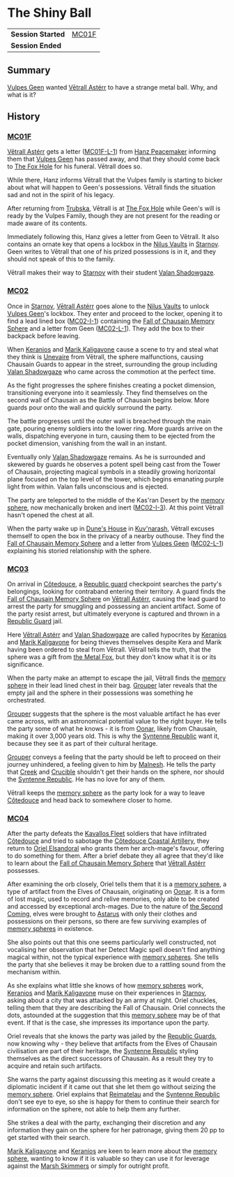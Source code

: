 # The Shiny Ball

|||
| --- | --- |
| **Session Started** | [MC01F](../sessions/MC01F.md) | storyline.2
| **Session Ended** | |

## Summary

[Vulpes Geen](../characters/vulpes-geen.md) wanted [Vētrall Astérr](../characters/vetrall-asterr.md) to have a strange metal ball. Why, and what is it?

## History

### [MC01F](../sessions/MC01F.md)

[Vētrall Astérr](../characters/vetrall-asterr.md) gets a letter ([MC01F-L-1](../letters/MC01F-L-1.md)) from [Hanz Peacemaker](../characters/hanz-peacemaker.md) informing them that [Vulpes Geen](../characters/vulpes-geen.md) has passed away, and that they should come back to [The Fox Hole](../places/buildings/the-fox-hole.md) for his funeral. Vētrall does so.

While there, Hanz informs Vētrall that the Vulpes family is starting to bicker about what will happen to Geen's possessions. Vētrall finds the situation sad and not in the spirit of his legacy.

After returning from [Trubska](../places/villages/trubska.md), Vētrall is at [The Fox Hole](../places/buildings/the-fox-hole.md) while Geen's will is ready by the Vulpes Family, though they are not present for the reading or made aware of its contents.

Immediately following this, Hanz gives a letter from Geen to Vētrall. It also contains an ornate key that opens a lockbox in the [Nilus Vaults](../places/buildings/government/nilus-vaults.md) in [Starnov](../places/cities/starnov.md). Geen writes to Vētrall that one of his prized possessions is in it, and they should not speak of this to the family.

Vētrall makes their way to [Starnov](../places/cities/starnov.md) with their student [Valan Shadowgaze](../characters/valan-shadowgaze.md).

### [MC02](../sessions/MC02.md)

Once in [Starnov](../places/cities/starnov.md), [Vētrall Astérr](../characters/vetrall-asterr.md) goes alone to the [Nilus Vaults](../places/buildings/government/nilus-vaults.md) to unlock [Vulpes Geen](../characters/vulpes-geen.md)'s lockbox. They enter and proceed to the locker, opening it to find a lead lined box ([MC02-I-1](../cards/MC02-I-1.md)) containing the [Fall of Chausain Memory Sphere](../items/artifacts-of-oonar/memory-spheres/fall-of-chausain-memory-sphere.md) and a letter from Geen ([MC02-L-1](../letters/MC02-L-1.md)). They add the box to their backpack before leaving.

When [Keranios](../characters/keranios.md) and [Marik Kaligavone](../characters/marik-kaligavone.md) cause a scene to try and steal what they think is [Unevaire](../items/artifacts-of-oonar/weapons/unevaire.md) from Vētrall, the sphere malfunctions, causing Chausain Guards to appear in the street, surrounding the group including [Valan Shadowgaze](../characters/valan-shadowgaze.md) who came across the commotion at the perfect time.

As the fight progresses the sphere finishes creating a pocket dimension, transitioning everyone into it seamlessly. They find themselves on the second wall of Chausain as the Battle of Chausain begins below. More guards pour onto the wall and quickly surround the party.

The battle progresses until the outer wall is breached through the main gate, pouring enemy soldiers into the lower ring. More guards arrive on the walls, dispatching everyone in turn, causing them to be ejected from the pocket dimension, vanishing from the wall in an instant.

Eventually only [Valan Shadowgaze](../characters/valan-shadowgaze.md) remains. As he is surrounded and skewered by guards he observes a potent spell being cast from the Tower of Chausain, projecting magical symbols in a steadily growing horizontal plane focused on the top level of the tower, which begins emanating purple light from within. Valan falls unconscious and is ejected.

The party are teleported to the middle of the Kas'ran Desert by the [memory sphere](../items/artifacts-of-oonar/memory-spheres/memory-sphere.md), now mechanically broken and inert ([MC02-I-3](../cards/MC02-I-3.md)). At this point Vētrall hasn't opened the chest at all.

When the party wake up in [Dune's House](../places/buildings/houses/dunes-house.md) in [Kuv'narash](../places/villages/kuvnarash.md), Vētrall excuses themself to open the box in the privacy of a nearby outhouse. They find the [Fall of Chausain Memory Sphere](../items/artifacts-of-oonar/memory-spheres/fall-of-chausain-memory-sphere.md) and a letter from [Vulpes Geen](../characters/vulpes-geen.md) ([MC02-L-1](../letters/MC02-L-1.md)) explaining his storied relationship with the sphere.

### [MC03](../sessions/MC03.md)

On arrival in [Côtedouce](../places/towns/cotedouce.md), a [Republic guard](../organisations/guards/republic-guard.md) checkpoint searches the party's belongings, looking for contraband entering their territory. A guard finds the [Fall of Chausain Memory Sphere](../items/artifacts-of-oonar/memory-spheres/fall-of-chausain-memory-sphere.md) on [Vētrall Astérr](../characters/vetrall-asterr.md), causing the lead guard to arrest the party for smuggling and possessing an ancient artifact. Some of the party resist arrest, but ultimately everyone is captured and thrown in a [Republic Guard](../organisations/guards/republic-guard.md) jail.

Here [Vētrall Astérr](../characters/vetrall-asterr.md) and [Valan Shadowgaze](../characters/valan-shadowgaze.md) are called hypocrites by [Keranios](../characters/keranios.md) and [Marik Kaligavone](../characters/marik-kaligavone.md) for being thieves themselves despite Kera and Marik having been ordered to steal from Vētrall. Vētrall tells the truth, that the sphere was a gift from [the Metal Fox](../characters/vulpes-geen.md), but they don't know what it is or its significance.

When the party make an attempt to escape the jail, Vētrall finds the [memory sphere](../items/artifacts-of-oonar/memory-spheres/memory-sphere.md) in their lead lined chest in their bag. [Grouper](../characters/grouper.md) later reveals that the empty jail and the sphere in their possessions was something he orchestrated.

[Grouper](../characters/grouper.md) suggests that the sphere is the most valuable artifact he has ever came across, with an astronomical potential value to the right buyer. He tells the party some of what he knows - it is from [Oonar](../planes/oonar.md), likely from Chausain, making it over 3,000 years old. This is why the [Syntenne Republic](../civilisations/syntenne-republic/syntenne-republic.md) want it, because they see it as part of their cultural heritage.

[Grouper](../characters/grouper.md) conveys a feeling that the party should be left to proceed on their journey unhindered, a feeling given to him by [Malnesh](../gods/deities/malnesh.md). He tells the party that [Creek](../characters/creek.md) and [Crucible](../characters/crucible.md) shouldn't get their hands on the sphere, nor should the [Syntenne Republic](../civilisations/syntenne-republic/syntenne-republic.md). He has no love for any of them.

Vētrall keeps the [memory sphere](../items/artifacts-of-oonar/memory-spheres/memory-sphere.md) as the party look for a way to leave [Côtedouce](../places/towns/cotedouce.md) and head back to somewhere closer to home.

### [MC04](../sessions/MC04.md)

After the party defeats the [Kavallos Fleet](../civilisations/kavallos-fleet/kavallos-fleet.md) soldiers that have infiltrated [Côtedouce](../places/towns/cotedouce.md) and tried to sabotage the [Côtedouce Coastal Artillery](../places/structures/cotedouce-coastal-artillery.md), they return to [Oriel Elsandoral](../characters/oriel-elsandoral.md) who grants them her arch-mage's favour, offering to do something for them. After a brief debate they all agree that they'd like to learn about the [Fall of Chausain Memory Sphere](../items/artifacts-of-oonar/memory-spheres/fall-of-chausain-memory-sphere.md) that [Vētrall Astérr](../characters/vetrall-asterr.md) possesses.

After examining the orb closely, Oriel tells them that it is a [memory sphere](../items/artifacts-of-oonar/memory-spheres/memory-sphere.md), a type of artifact from the Elves of Chausain, originating on [Oonar](../planes/oonar.md). It is a form of lost magic, used to record and relive memories, only able to be created and accessed by exceptional arch-mages. Due to the nature of [the Second Coming](../history/events/the-second-coming.md), elves were brought to [Astarus](../planes/astarus.md) with only their clothes and possessions on their persons, so there are few surviving examples of [memory spheres](../items/artifacts-of-oonar/memory-spheres/memory-sphere.md) in existence.

She also points out that this one seems particularly well constructed, not vocalising her observation that her Detect Magic spell doesn't find anything magical within, not the typical experience with [memory spheres](../items/artifacts-of-oonar/memory-spheres/memory-sphere.md). She tells the party that she believes it may be broken due to a rattling sound from the mechanism within.

As she explains what little she knows of how [memory spheres](../items/artifacts-of-oonar/memory-spheres/memory-sphere.md) work, [Keranios](../characters/keranios.md) and [Marik Kaligavone](../characters/marik-kaligavone.md) muse on their experiences in [Starnov](../places/cities/starnov.md), asking about a city that was attacked by an army at night. Oriel chuckles, telling them that they are describing the Fall of Chausain. Oriel connects the dots, astounded at the suggestion that this [memory sphere](../items/artifacts-of-oonar/memory-spheres/memory-sphere.md) may be of that event. If that is the case, she impresses its importance upon the party.

Oriel reveals that she knows the party was jailed by the [Republic Guards](../organisations/guards/republic-guard.md), now knowing why - they believe that artifacts from the Elves of Chausain civilisation are part of their heritage, the [Syntenne Republic](../civilisations/syntenne-republic/syntenne-republic.md) styling themselves as the direct successors of Chausain. As a result they try to acquire and retain such artifacts.

She warns the party against discussing this meeting as it would create a diplomatic incident if it came out that she let them go without seizing the [memory sphere](../items/artifacts-of-oonar/memory-spheres/memory-sphere.md). Oriel explains that [Reimatelau](../civilisations/nilsavnic-alliance/states/reimatelau.md) and the [Syntenne Republic](../civilisations/syntenne-republic/syntenne-republic.md) don't see eye to eye, so she is happy for them to continue their search for information on the sphere, not able to help them any further.

She strikes a deal with the party, exchanging their discretion and any information they gain on the sphere for her patronage, giving them 20 pp to get started with their search.

[Marik Kaligavone](../characters/marik-kaligavone.md) and [Keranios](../characters/keranios.md) are keen to learn more about the [memory sphere](../items/artifacts-of-oonar/memory-spheres/memory-sphere.md), wanting to know if it is valuable so they can use it for leverage against the [Marsh Skimmers](../organisations/criminals/marsh-skimmers.md) or simply for outright profit.
